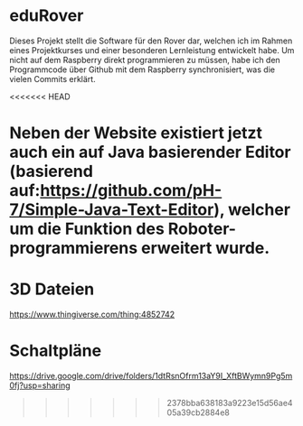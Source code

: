# eduRover
Dieses Projekt stellt die Software für den Rover dar, welchen ich im Rahmen eines Projektkurses und einer besonderen Lernleistung entwickelt habe.
Um nicht auf dem Raspberry direkt programmieren zu müssen, habe ich den Programmcode über Github mit dem Raspberry synchronisiert, was die vielen Commits erklärt. 

<<<<<<< HEAD

Neben der Website existiert jetzt auch ein auf Java basierender Editor (basierend auf:https://github.com/pH-7/Simple-Java-Text-Editor), welcher um die Funktion des Roboter-programmierens erweitert wurde.
=======
# 3D Dateien
https://www.thingiverse.com/thing:4852742

# Schaltpläne
https://drive.google.com/drive/folders/1dtRsnOfrm13aY9I_XftBWymn9Pg5m0fj?usp=sharing
>>>>>>> 2378bba638183a9223e15d56ae405a39cb2884e8
